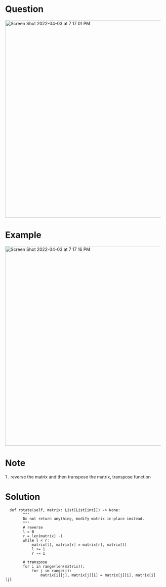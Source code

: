 # Question 
<img width="637" alt="Screen Shot 2022-04-03 at 7 17 01 PM" src="https://user-images.githubusercontent.com/64442606/161453101-f8720511-7b4a-446b-9537-96aa0f97b941.png">

# Example
<img width="644" alt="Screen Shot 2022-04-03 at 7 17 16 PM" src="https://user-images.githubusercontent.com/64442606/161453111-45b473be-083a-4263-98d0-440dcf3eefa2.png">

# Note 
1 . reverse the matrix and then transpose the matrix, transpose function
# Solution 
```
  def rotate(self, matrix: List[List[int]]) -> None:
        """
        Do not return anything, modify matrix in-place instead.
        """
        # reverse
        l = 0
        r = len(matrix) -1
        while l < r:
            matrix[l], matrix[r] = matrix[r], matrix[l]
            l += 1
            r -= 1
        
        # transpose 
        for i in range(len(matrix)):
            for j in range(i):
                matrix[i][j], matrix[j][i] = matrix[j][i], matrix[i][j]
```
